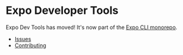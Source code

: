 # Expo Developer Tools

Expo Dev Tools has moved! It's now part of the [Expo CLI monorepo](https://github.com/expo/expo-cli).

- [Issues](https://github.com/expo/expo-cli/issues)
- [Contributing](https://github.com/expo/expo-cli/blob/master/CONTRIBUTING.md)
